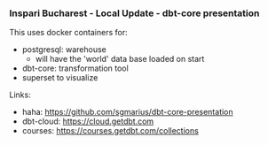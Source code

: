 ### Inspari Bucharest - Local Update - dbt-core presentation

This uses docker containers for:
 - postgresql: warehouse
    - will have the 'world' data base loaded on start
 - dbt-core: transformation tool
 - superset to visualize

Links:
 - haha: https://github.com/sgmarius/dbt-core-presentation
 - dbt-cloud: https://cloud.getdbt.com
 - courses: https://courses.getdbt.com/collections